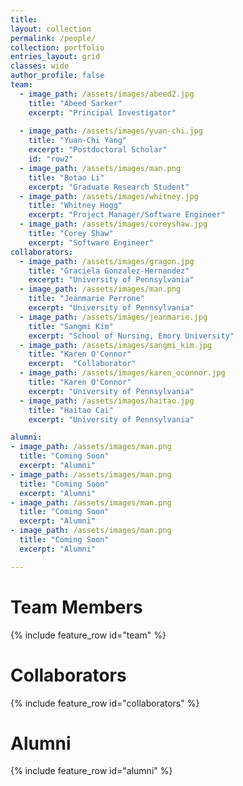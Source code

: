 ```yaml
---
title:
layout: collection
permalink: /people/
collection: portfolio
entries_layout: grid
classes: wide
author_profile: false
team:
  - image_path: /assets/images/abeed2.jpg
    title: "Abeed Sarker"
    excerpt: "Principal Investigator"
    
  - image_path: /assets/images/yuan-chi.jpg
    title: "Yuan-Chi Yang"
    excerpt: "Postdoctoral Scholar"
    id: "row2"
  - image_path: /assets/images/man.png
    title: "Botao Li"
    excerpt: "Graduate Research Student"
  - image_path: /assets/images/whitney.jpg
    title: "Whitney Hogg"
    excerpt: "Project Manager/Software Engineer"
  - image_path: /assets/images/coreyshaw.jpg
    title: "Corey Shaw"
    excerpt: "Software Engineer"
collaborators:
  - image_path: /assets/images/gragon.jpg
    title: "Graciela Gonzalez-Hernandez"
    excerpt: "University of Pennsylvania"
  - image_path: /assets/images/man.png
    title: "Jeanmarie Perrone"
    excerpt: "University of Pennsylvania"
  - image_path: /assets/images/jeanmarie.jpg
    title: "Sangmi Kim"
    excerpt: "School of Nursing, Emory University"
  - image_path: /assets/images/sangmi_kim.jpg
    title: "Karen O'Connor"
    excerpt:  "Collaborator"  
  - image_path: /assets/images/karen_oconnor.jpg
    title: "Karen O'Connor"
    excerpt: "University of Pennsylvania"
  - image_path: /assets/images/haitao.jpg
    title: "Haitao Cai"
    excerpt: "University of Pennsylvania"

alumni:
- image_path: /assets/images/man.png
  title: "Coming Soon"
  excerpt: "Alumni"
- image_path: /assets/images/man.png
  title: "Coming Soon"
  excerpt: "Alumni"
- image_path: /assets/images/man.png
  title: "Coming Soon"
  excerpt: "Alumni"
- image_path: /assets/images/man.png
  title: "Coming Soon"
  excerpt: "Alumni"      

---
```


<h1>Team Members</h1>
{% include feature_row id="team" %}

<h1>Collaborators</h1>
{% include feature_row id="collaborators" %}

<h1>Alumni</h1>
{% include feature_row id="alumni" %}
